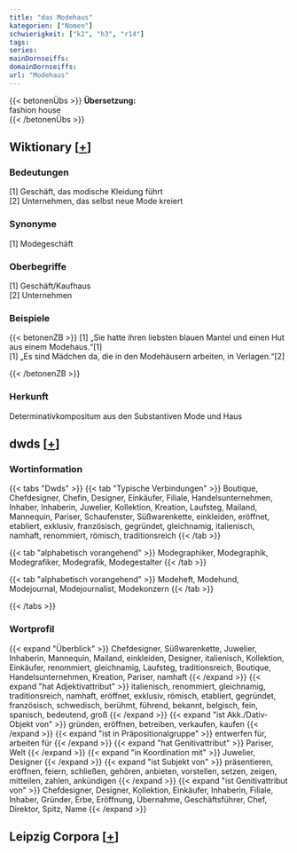 ```yaml
---
title: "das Modehaus"
kategorien: ["Nomen"]
schwierigkeit: ["k2", "h3", "r14"]
tags:
series:
mainDornseiffs:
domainDornseiffs:
url: "Modehaus"
---
```


{{< betonenÜbs >}}
**Übersetzung:**  
fashion house  
{{< /betonenÜbs >}}

## Wiktionary [[+](https://de.wiktionary.org/wiki/Modehaus)]

### Bedeutungen
[1] Geschäft, das modische Kleidung führt  
[2] Unternehmen, das selbst neue Mode kreiert  

### Synonyme
[1] Modegeschäft  

### Oberbegriffe
[1] Geschäft/Kaufhaus  
[2] Unternehmen  

### Beispiele
{{< betonenZB >}}
[1] „Sie hatte ihren liebsten blauen Mantel und einen Hut aus einem Modehaus.“[1]  
[1] „Es sind Mädchen da, die in den Modehäusern arbeiten, in Verlagen.“[2]  

{{< /betonenZB >}}
### Herkunft
Determinativkompositum aus den Substantiven Mode und Haus  



## dwds [[+](https://www.dwds.de/wb/Modehaus)]

### Wortinformation
{{< tabs "Dwds" >}}
{{< tab "Typische Verbindungen" >}}
Boutique, Chefdesigner, Chefin, Designer, Einkäufer, Filiale, Handelsunternehmen, Inhaber, Inhaberin, Juwelier, Kollektion, Kreation, Laufsteg, Mailand, Mannequin, Pariser, Schaufenster, Süßwarenkette, einkleiden, eröffnet, etabliert, exklusiv, französisch, gegründet, gleichnamig, italienisch, namhaft, renommiert, römisch, traditionsreich
{{< /tab >}}

{{< tab "alphabetisch vorangehend" >}}
Modegraphiker, Modegraphik, Modegrafiker, Modegrafik, Modegestalter
{{< /tab >}}

{{< tab "alphabetisch vorangehend" >}}
Modeheft, Modehund, Modejournal, Modejournalist, Modekonzern
{{< /tab >}}

{{< /tabs >}}

### Wortprofil
{{< expand "Überblick" >}} Chefdesigner, Süßwarenkette, Juwelier, Inhaberin, Mannequin, Mailand, einkleiden, Designer, italienisch, Kollektion, Einkäufer, renommiert, gleichnamig, Laufsteg, traditionsreich, Boutique, Handelsunternehmen, Kreation, Pariser, namhaft {{< /expand >}}
{{< expand "hat Adjektivattribut" >}} italienisch, renommiert, gleichnamig, traditionsreich, namhaft, eröffnet, exklusiv, römisch, etabliert, gegründet, französisch, schwedisch, berühmt, führend, bekannt, belgisch, fein, spanisch, bedeutend, groß {{< /expand >}}
{{< expand "ist Akk./Dativ-Objekt von" >}} gründen, eröffnen, betreiben, verkaufen, kaufen {{< /expand >}}
{{< expand "ist in Präpositionalgruppe" >}} entwerfen für, arbeiten für {{< /expand >}}
{{< expand "hat Genitivattribut" >}} Pariser, Welt {{< /expand >}}
{{< expand "in Koordination mit" >}} Juwelier, Designer {{< /expand >}}
{{< expand "ist Subjekt von" >}} präsentieren, eröffnen, feiern, schließen, gehören, anbieten, vorstellen, setzen, zeigen, mitteilen, zahlen, ankündigen {{< /expand >}}
{{< expand "ist Genitivattribut von" >}} Chefdesigner, Designer, Kollektion, Einkäufer, Inhaberin, Filiale, Inhaber, Gründer, Erbe, Eröffnung, Übernahme, Geschäftsführer, Chef, Direktor, Spitz, Name {{< /expand >}}

## Leipzig Corpora [[+](https://corpora.uni-leipzig.de/en/res?word=Modehaus&corpusId=deu_newscrawl-public_2018)]

